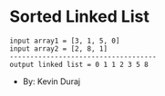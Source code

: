Sorted Linked List
==================

```
input array1 = [3, 1, 5, 0]
input array2 = [2, 8, 1]
------------------------------------
output linked list = 0 1 1 2 3 5 8 

```
* By: Kevin Duraj

